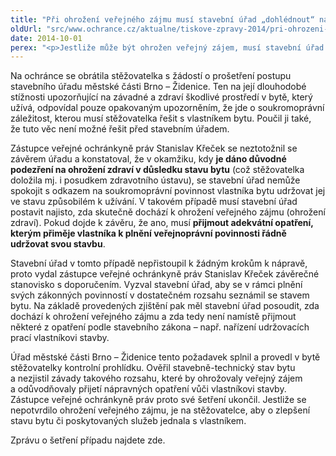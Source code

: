 ```yaml
---
title: "Při ohrožení veřejného zájmu musí stavební úřad „dohlédnout“ na vlastníka"
oldUrl: "src/www.ochrance.cz/aktualne/tiskove-zpravy-2014/pri-ohrozeni-verejneho-zajmu-musi-stavebni-urad-dohlednout-na-vlastnika"
date: 2014-10-01
perex: "<p>Jestliže může být ohrožen veřejný zájem, musí stavební úřad věc prověřit a přijmout opatření podle stavebního zákona. Nemůže nájemce bytu pouze odkazovat na vlastníka. Vlastník (pronajímatel) má sice obecnou povinnost předat nájemci byt ve způsobilém stavu k užívání a udržovat stavbu v dobrém stavu, ale pokud vyvstane podezření, že byt ohrožuje zdraví nájemníků, musí stavební úřad věc prověřit a využít svých pravomocí k ochraně veřejného zájmu (zdraví).</p>"
---
```


<!-- imported from the old website -->

<p>Na ochránce se obrátila stěžovatelka s žádostí o prošetření postupu stavebního úřadu městské části Brno – Židenice. Ten na její dlouhodobé stížnosti upozorňující na závadné a zdraví škodlivé prostředí v bytě, který užívá, odpovídal pouze opakovaným upozorněním, že jde o soukromoprávní záležitost, kterou musí stěžovatelka řešit s vlastníkem bytu. Poučil ji také, že tuto věc není možné řešit před stavebním úřadem.</p><p>Zástupce veřejné ochránkyně práv Stanislav Křeček se neztotožnil se závěrem úřadu a konstatoval, že v okamžiku, kdy <strong>je dáno důvodné podezření na ohrožení zdraví v důsledku stavu bytu</strong> (což stěžovatelka doložila mj. i posudkem zdravotního ústavu), se stavební úřad nemůže spokojit s odkazem na soukromoprávní povinnost vlastníka bytu udržovat jej ve stavu způsobilém k užívání. V takovém případě musí stavební úřad postavit najisto, zda skutečně dochází k ohrožení veřejného zájmu (ohrožení zdraví). Pokud dojde k závěru, že ano, musí <strong>přijmout adekvátní opatření, kterým přiměje vlastníka k plnění veřejnoprávní povinnosti řádně udržovat svou stavbu</strong>.</p><p>Stavební úřad v tomto případě nepřistoupil k žádným krokům k nápravě, proto vydal zástupce veřejné ochránkyně práv Stanislav Křeček závěrečné stanovisko s doporučením. Vyzval stavební úřad, aby se v rámci plnění svých zákonných povinností v dostatečném rozsahu seznámil se stavem bytu. Na základě provedených zjištění pak měl stavební úřad posoudit, zda dochází k ohrožení veřejného zájmu a zda tedy není namístě přijmout některé z opatření podle stavebního zákona – např. nařízení udržovacích prací vlastníkovi stavby.</p><p>Úřad městské části Brno – Židenice tento požadavek splnil a provedl v bytě stěžovatelky kontrolní prohlídku. Ověřil stavebně-technický stav bytu a nezjistil závady takového rozsahu, které by ohrožovaly veřejný zájem a odůvodňovaly přijetí nápravných opatření vůči vlastníkovi stavby. Zástupce veřejné ochránkyně práv proto své šetření ukončil. Jestliže se nepotvrdilo ohrožení veřejného zájmu, je na stěžovatelce, aby o zlepšení stavu bytu či poskytovaných služeb jednala s vlastníkem.</p><p>Zprávu o šetření případu najdete zde.</p>
